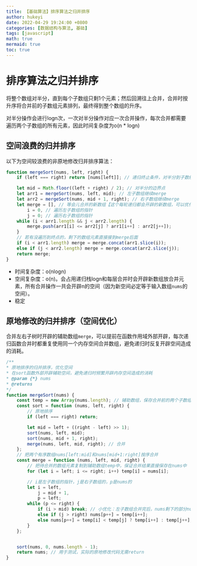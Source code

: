 ```yaml
---
title: 【基础算法】排序算法之归并排序
author: hukeyi
date: 2022-04-29 19:24:00 +0800
categories: [数据结构与算法, 基础]
tags: [javascript]
math: true
mermaid: true
toc: true
---
```


# 排序算法之归并排序 

将整个数组对半分，直到每个子数组只剩1个元素；然后回溯往上合并，合并时按升序将合并前的子数组元素排列，最终得到整个数组的升序。

对半分操作会进行logn次，一次对半分操作对应一次合并操作，每次合并都需要遍历两个子数组的所有元素，因此时间复杂度为o(n * logn)

## 空间浪费的归并排序

以下为空间较浪费的非原地修改归并排序算法：

```javascript
function mergeSort(nums, left, right) {
    if (left === right) return [nums[left]]; // 递归终止条件，对半分到子数组只剩1个元素

    let mid = Math.floor((left + right) / 2); // 对半分的边界点
    let arr1 = mergeSort(nums, left, mid); // 左子数组继续merge
    let arr2 = mergeSort(nums, mid + 1, right); // 右子数组继续merge
    let merge = [], // 等会儿合并的新数组【这个每轮递归都会开辟的新数组，可以优化掉】
        i = 0, // 遍历左子数组的指针
        j = 0; // 遍历右子数组的指针
    while (i < arr1.length && j < arr2.length) {
        merge.push(arr1[i] <= arr2[j] ? arr1[i++] : arr2[j++]);
    }
    // 若有没遍历到终点的，剩下的数组元素直接接到merge后面
    if (i < arr1.length) merge = merge.concat(arr1.slice(i));
    else if (j < arr2.length) merge = merge.concat(arr2.slice(j));
    return merge;
}
```

- 时间复杂度：o(nlogn)
- 空间复杂度：o(n)。会占用递归栈logn和每层合并时会开辟新数组放合并元素，所有合并操作一共会开辟n的空间（因为新空间必定等于输入数组`nums`的空间）。
- 稳定

## 原地修改的归并排序（空间优化）

合并左右子树时开辟的辅助数组`merge`，可以提前在函数作用域外部开辟，每次递归函数合并时都重复使用同一个内存空间合并数组，避免递归时反复开辟空间造成的消耗。

```javascript
/**
* 原地排序的归并排序，优化空间
* 在sort函数外部开辟辅助空间，避免递归时频繁开辟内存空间造成的消耗
* @param {*} nums
* @returns
*/
function mergeSort(nums) {
    const temp = new Array(nums.length); // 辅助数组，保存合并前的两个子数组
    const sort = function (nums, left, right) {
        // 原地排序
        if (left === right) return;

        let mid = left + ((right - left) >> 1);
        sort(nums, left, mid);
        sort(nums, mid + 1, right);
        merge(nums, left, mid, right); // 合并
    };
    // 把两个有序数组nums[left:mid]和nums[mid+1:right]按序合并
    const merge = function (nums, left, mid, right) {
        // 把待合并的数组元素复制到辅助数组temp中，保证合并结果直接保存在nums中
        for (let i = left; i <= right; i++) temp[i] = nums[i];

        // i是左子数组的指针，j是右子数组的，p是nums的
        let i = left,
            j = mid + 1,
            p = left;
        while (p <= right) {
            if (i > mid) break; // 小优化：左子数组合并完后，nums剩下的部分nums[p:right]与右子数组剩下部分temp[j:right]完全一致，无需再nums[p++]=temp[j++]了，直接break
            else if (j > right) nums[p++] = temp[i++];
            else nums[p++] = temp[i] < temp[j] ? temp[i++] : temp[j++];
        }
    };


    sort(nums, 0, nums.length - 1);
    return nums; // 用于测试，实际的原地修改代码无需return
}
```
